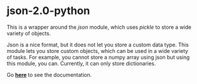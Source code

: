 # json-2.0-python
This is a wrapper around the *json* module, which uses *pickle* to store a wide variety of objects.

Json is a nice format, but it does not let you store a custom data type.
This module lets you store custom objects, which can be used in a wide variety of tasks.
For example, you cannot store a numpy array using json but using this module, you can.
Currently, it can only store dictionaries.

Go [**here**](https://github.com/cooldeveloper101/json-2.0-python/wiki) to see the documentation.
